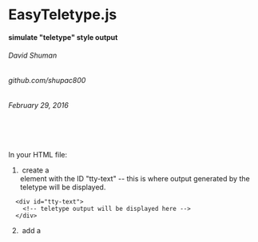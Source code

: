 # EasyTeletype.js
#### simulate "teletype" style output
###### David Shuman
###### github.com/shupac800
###### February 29, 2016
###### &nbsp;
In your HTML file:
1. &nbsp;create a <div> element with the ID "tty-text" -- this is where output generated by the teletype will be displayed.
```
  <div id="tty-text">
    <!-- teletype output will be displayed here -->
  </div>
```
2. &nbsp;add a <script> tag pointing to jQuery, e.g.
```
  <script src="https://code.jquery.com/jquery-1.12.4.min.js"></script>
```
3. &nbsp;after the jQuery <script> tag, add a <script> tag pointing to a .js file that invokes the teletype() and outputString() functions below, e.g.
```
  <script src="teletype.js"></script>
```
&nbsp;
The speed of the teletype can be changed by altering the variables **initialDelay**,  **charDelay**, and **delayBetweenLines**:
```
  const initialDelay = 600;       // ms before outputting first line
  const charDelay = 10;           // delay in ms after each character
  const delayBetweenLines = 600;  // delay between lines, in ms
```
sample JavaScript for demo:
```
var inputArray = [ "Lorem ipsum dolor sit amet,",
                   "consectetur adipisicing elit.",
                   "Delectus quos quas qui!",
                   "Ad enim accusantium,",
                   "corrupti soluta consequatur delectus",
                   "assumenda eaque facilis repellat doloremque",
                   "nemo consectetur totam veritatis voluptates sint?" ];
teletype(inputArray);  // teletype will print whatever lines are contained in inputArray

function teletype(inputArray)
...

function outputString(str, charDelay)
...
```